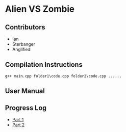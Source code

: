 # Alien VS Zombie

## Contributors
- Ian
- Sterbanger
- Anglified

## Compilation Instructions

```g++ main.cpp folder1\code.cpp folder2\code.cpp ......```



## User Manual


## Progress Log
- [Part 1](PART1.md)
- [Part 2](PART2.md)





